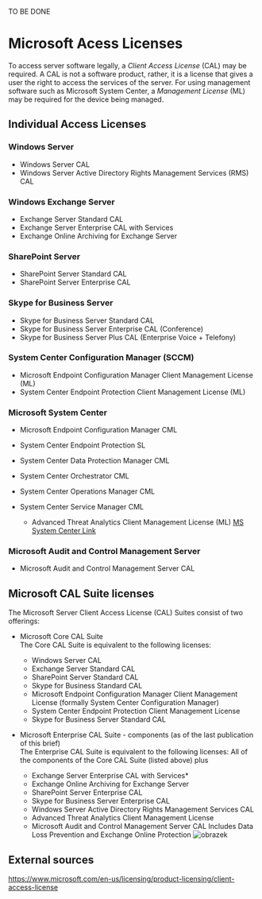 TO BE DONE

# Microsoft Acess Licenses
To access server software legally, a *Client Access License* (CAL) may be required. A CAL is not a software product, rather, it is a license that gives a user the right to access the services of the server.
For using management software such as Microsoft System Center, a *Management License* (ML) may be required for the device being managed.

## Individual Access Licenses

### Windows Server
- Windows Server CAL
- Windows Server Active Directory Rights Management Services (RMS) CAL
### Windows Exchange Server
- Exchange Server Standard CAL
- Exchange Server Enterprise CAL with Services
- Exchange Online Archiving for Exchange Server
### SharePoint Server
- SharePoint Server Standard CAL
- SharePoint Server Enterprise CAL
### Skype for Business Server
- Skype for Business Server Standard CAL
- Skype for Business Server Enterprise CAL (Conference)
- Skype for Business Server  Plus CAL (Enterprise Voice + Telefony)
### System Center Configuration Manager (SCCM)
- Microsoft Endpoint Configuration Manager Client Management License (ML)
- System Center Endpoint Protection Client Management License (ML)

### Microsoft System Center
- Microsoft Endpoint Configuration Manager CML 
- System Center Endpoint Protection SL
- System Center Data Protection Manager CML
- System Center Orchestrator CML
- System Center Operations Manager CML
- System Center Service Manager CML




  - Advanced Threat Analytics Client Management License (ML)
[MS System Center Link]([https://www.example.com](https://www.microsoft.com/en-us/licensing/product-licensing/system-center))
### Microsoft Audit and Control Management Server
  - Microsoft Audit and Control Management Server CAL
    
## Microsoft CAL Suite licenses
The Microsoft Server Client Access License (CAL) Suites consist of two offerings: 
- Microsoft Core CAL Suite
<br>The Core CAL Suite is equivalent to the following licenses:
  - Windows Server CAL
  - Exchange Server Standard CAL
  - SharePoint Server Standard CAL
  - Skype for Business Standard CAL
  - Microsoft Endpoint Configuration Manager Client Management License (formally System Center Configuration Manager)
  - System Center Endpoint Protection Client Management License
  - Skype for Business Server Standard CAL

- Microsoft Enterprise CAL Suite - components (as of the last publication of this brief)
<br>The Enterprise CAL Suite is equivalent to the following licenses:
All of the components of the Core CAL Suite (listed above) plus
  - Exchange Server Enterprise CAL with Services*
  - Exchange Online Archiving for Exchange Server
  - SharePoint Server Enterprise CAL
  - Skype for Business Server Enterprise CAL
  - Windows Server Active Directory Rights Management Services CAL
  - Advanced Threat Analytics Client Management License
  - Microsoft Audit and Control Management Server CAL
Includes Data Loss Prevention and Exchange Online Protection
![obrazek](https://github.com/JiriSlof/KnowledgeBase/assets/168433423/19bdcb3c-e5ed-4845-bd23-69eb93a2de42)


## External sources
https://www.microsoft.com/en-us/licensing/product-licensing/client-access-license

